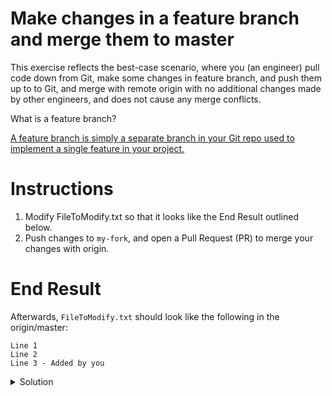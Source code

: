 # Make changes in a feature branch and merge them to master

This exercise reflects the best-case scenario, where you (an engineer) pull code down from Git, make some changes in feature branch, and push them up to to Git, and merge with remote origin with no additional changes made by other engineers, and does not cause any merge conflicts. 

What is a feature branch?

[A feature branch is simply a separate branch in your Git repo used to implement a single feature in your project.](https://bocoup.com/blog/git-workflow-walkthrough-feature-branches)

# Instructions
1. Modify FileToModify.txt so that it looks like the End Result outlined below. 
1. Push changes to `my-fork`, and open a Pull Request (PR) to merge your changes with origin. 

# End Result
Afterwards, `FileToModify.txt` should look like the following in the origin/master:
```
Line 1 
Line 2
Line 3 - Added by you
```

<details>
  <summary>Solution</summary>
  
In code:
1. Add a new line to FileToModify.txt, save file.

In Terminal:
1. Stage your changes 
```git stage -A```
1. `git commit -m "your commit message" ` // commits changes
1. `git push -u my-fork scenario1` // pushes changes from your current branch `scenario1` to the remote `my-fork`

On Github:
1. Open a Pull Request to merge changes from `my-fork` to `master-your-name` branch in origin. 
</details>